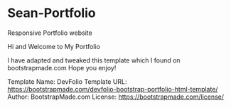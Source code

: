 # Sean-Portfolio
Responsive Portfolio website

Hi and Welcome to My Portfolio

I have adapted and tweaked this template which I found on bootstrapmade.com
Hope you enjoy!

Template Name: DevFolio
Template URL: https://bootstrapmade.com/devfolio-bootstrap-portfolio-html-template/
Author: BootstrapMade.com
License: https://bootstrapmade.com/license/
